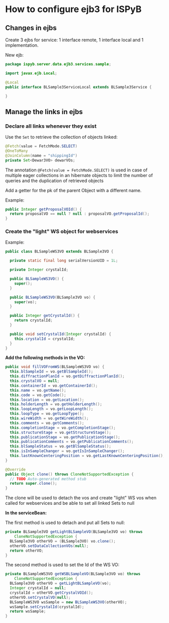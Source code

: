 # How to configure ejb3 for ISPyB

## Changes in ejbs

Create 3 ejbs for service: 1 interface remote, 1 interface local and 1
implementation.

New ejb:

```java
package ispyb.server.data.ejb3.services.sample;

import javax.ejb.Local;

@Local
public interface BLSample3ServiceLocal extends BLSample3Service {

}
```

## Manage the links in ejbs

### Declare all links whenever they exist

Use the `Set` to retrieve the collection of objects linked:

```java
@Fetch(value = FetchMode.SELECT)
@OneToMany
@JoinColumn(name = "shippingId")
private Set<Dewar3VO> dewarVOs;
```

The annotation `@Fetch(value = FetchMode.SELECT)` is used in case of multiple
eager collections in an hibernate objects to limit the number of queries and
the duplication of retrieved objects

Add a getter for the pk of the parent Object with a different name.

Example:

```java
public Integer getProposalVOId() {
  return proposalVO == null ? null : proposalVO.getProposalId();
}
```

### Create the "light" WS object for webservices

Example:

```java
public class BLSampleWS3VO extends BLSample3VO {

  private static final long serialVersionUID = 1L;

  private Integer crystalId;

  public BLSampleWS3VO() {
    super();
  }

  public BLSampleWS3VO(BLSample3VO vo) {
    super(vo);
  }

  public Integer getCrystalId() {
    return crystalId;
  }

  public void setCrystalId(Integer crystalId) {
    this.crystalId = crystalId;
  }
}
```

**Add the following methods in the VO:**

```java
public void fillVOFromWS(BLSampleWS3VO vo) {
  this.blSampleId = vo.getBlSampleId();
  this.diffractionPlanId = vo.getDiffractionPlanId();
  this.crystalVO = null;
  this.containerId = vo.getContainerId();
  this.name = vo.getName();
  this.code = vo.getCode();
  this.location = vo.getLocation();
  this.holderLength = vo.getHolderLength();
  this.loopLength = vo.getLoopLength();
  this.loopType = vo.getLoopType();
  this.wireWidth = vo.getWireWidth();
  this.comments = vo.getComments();
  this.completionStage = vo.getCompletionStage();
  this.structureStage = vo.getStructureStage();
  this.publicationStage = vo.getPublicationStage();
  this.publicationComments = vo.getPublicationComments();
  this.blSampleStatus = vo.getBlSampleStatus();
  this.isInSampleChanger = vo.getIsInSampleChanger();
  this.lastKnownCenteringPosition = vo.getLastKnownCenteringPosition();
}

@Override
public Object clone() throws CloneNotSupportedException {
  // TODO Auto-generated method stub
  return super.clone();
}
```

The clone will be used to detach the vos and create "light" WS vos when called
for webservices and be able to set all linked Sets to null

**In the serviceBean:**

The first method is used to detach and put all Sets to null:

```java
private BLSample3VO getLightBLSampleVO(BLSample3VO vo) throws
    CloneNotSupportedException {
  BLSample3VO otherVO = (BLSample3VO) vo.clone();
  otherVO.setDataCollectionVOs(null);
  return otherVO;
}
```

The second method is used to set the Id of the WS VO:

```java
private BLSampleWS3VO getWSBLSampleVO(BLSample3VO vo) throws
    CloneNotSupportedException {
  BLSample3VO otherVO = getLightBLSampleVO(vo);
  Integer crystalId = null;
  crystalId = otherVO.getCrystalVOId();
  otherVO.setCrystalVO(null);
  BLSampleWS3VO wsSample = new BLSampleWS3VO(otherVO);
  wsSample.setCrystalId(crystalId);
  return wsSample;
}
```
